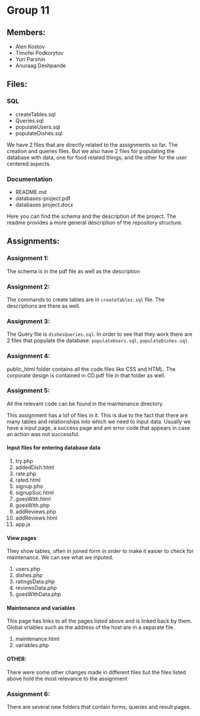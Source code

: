 # Group 11
## Members:
- Alen Kostov
- Timofei Podkorytov
- Yuri Parshin
- Anuraag Deshpande

## Files:
### SQL
- createTables.sql
- Queries.sql
- populateUsers.sql
- populateDishes.sql

We have 2 files that are directly related to the assignments so far. The creation and queries files. But we also have 2 files for populating the database with data, one for food related things, and the other for the user centered aspects.
### Documentation
- README.md
- databases-project.pdf
- databases project.docx

Here you can find the schema and the description of the project. The readme provides a more general description of the repository structure. 

## Assignments:
### Assignment 1:
The schema is in the pdf file as well as the description
### Assignment 2:
The commands to create tables are in ```createTables.sql``` file. The descriptions are there as well.
### Assignment 3:
The Query file is ```dishesQueries.sql```. In order to see that they work there are 2 files that populate the database: ```populateUsers.sql```, ```populateDishes.sql```.

### Assignment 4:
public_html folder contains all the code files like CSS and HTML. The corporate design is contained in CD.pdf file in that folder as well.

### Assignment 5:
All the relevant code can be found in the maintenance directory.

This assignment has a lof of files in it. This is due to the fact that there are many tables and relationships
into which we need to input data. Usually we have a input page, a success page and am error code that appears in case an 
action was not successful.
#### Input files for entering database data
1. try.php
2. addedDish.html
3. rate.php
4. rated.html
5. signup.pho
6. signupSuc.html
7. goesWith.html
8. goesWith.php
9. addReviews.php
10. addReviews.html
11. app.js

#### View pages
They show tables, often in joined form in order to make it easier to check for maintenance. We can see what we inputed.
1. users.php
2. dishes.php
3. ratingsData.php
4. reviewsData.php
5. goesWithData.php

#### Maintenance and variables
This page has links to all the pages listed above and is linked back by them. Global vriables such as the address of the host are in a separate file.
1. maintenance.html
2. variables.php

#### OTHER:
There were some other changes made in different files but the files listed above hold the most relevance to the assignment

### Assignment 6:
There are several new folders that contain forms, queries and result pages.

